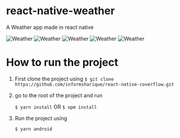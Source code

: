 # react-native-weather
A Weather app made in react native

![Weather](https://i.ibb.co/C6Y7qzy/Screenshot-20210731-204123.jpg)
![Weather](https://i.ibb.co/BN3q51J/Screenshot-20210731-210136.jpg)
![Weather](https://i.ibb.co/Xxcz0B9/Screenshot-20210731-210139.jpg)
![Weather](https://i.ibb.co/tPxTx4s/Screenshot-20210731-210151.jpg)
![Weather](https://i.ibb.co/0V4wmDT/Screenshot-20210731-210157.jpg)

# How to run the project

 1. First clone the project using
 `$ git clone https://github.com/informsharique/react-native-coverflow.git`
 2. go to the root of the project and run

    `$ yarn install`
    OR
    `$ npm install`
 3. Run the project using

    `$ yarn android`
